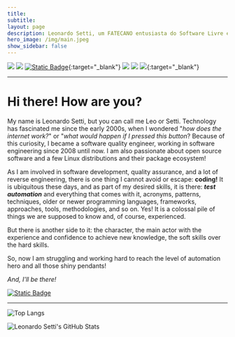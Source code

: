 ```yaml
---
title:
subtitle:
layout: page
description: Leonardo Setti, um FATECANO entusiasta do Software Livre e Open Source, trabalho com Qualidade de Software
hero_image: /img/main.jpeg
show_sidebar: false
---
```

[<img src="https://img.shields.io/badge/NERD-%233C2179?style=plastic&logo=archlinux&labelColor=%23808080" />](#)
[<img src="https://img.shields.io/badge/AUTOMATION-%233C2179?style=plastic&logo=selenium&labelColor=%23808080" />](#)
[<img alt="Static Badge" src="https://img.shields.io/badge/Cypress-%2369D3A7?style=plastic&logo=cypress&logoColor=%2369D3A7&labelColor=%23808080&color=%2369D3A7">](https://www.cypress.io/){:target="_blank"}
[<img src="https://img.shields.io/badge/JavaScript-%233C2179?style=plastic&logo=javascript&labelColor=%23808080" />](#)
[<img src="https://img.shields.io/badge/Test-%233C2179?style=plastic&logo=cucumber&labelColor=%23808080" />](#)
[<img src="https://img.shields.io/badge/LinkedIn-%233C2179?style=plastic&logo=linkedin&logoColor=blue&labelColor=%23808080" />](https://linkedin.com/in/leonardo-setti){:target="_blank"}

---
# Hi there! How are you?

My name is Leonardo Setti, but you can call me Leo or Setti. Technology has fascinated me since the early 2000s, when I wondered "*how does the internet work?*" or "*what would happen if I pressed this button*?
Because of this curiosity, I became a software quality engineer, working in software engineering since 2008 until now. I am also passionate about open source software and a few Linux distributions and their package ecosystem!

As I am involved in software development, quality assurance, and a lot of reverse engineering, there is one thing I cannot avoid or escape: **coding!** It is ubiquitous these days, and as part of my desired skills, it is there: ***test automation*** and everything that comes with it, acronyms, patterns, techniques, older or newer programming languages, frameworks, approaches, tools, methodologies, and so on. Yes! It is a colossal pile of things we are supposed to know and, of course, experienced.

But there is another side to it: the character, the main actor with the experience and confidence to achieve new knowledge, the soft skills over the hard skills.

So, now I am struggling and working hard to reach the level of automation hero and all those shiny pendants!

*And, I'll be there!*

[<img alt="Static Badge" src="https://img.shields.io/badge/%3Awq!-%23019733?style=plastic&logo=vim&logoColor=%23019733&labelColor=%23808080&color=%23019733">](#hi-there-how-are-you)

---
![Top Langs](https://github-readme-stats.vercel.app/api/top-langs/?username=leonardosetti&size_weight=0.5&count_weight=0.5&langs_count=6&layout=compact)

![Leonardo Setti's GitHub Stats](https://github-readme-stats.vercel.app/api?username=leonardosetti&theme=transparent&show_icons=true&hide=stars,issues,contribs)
